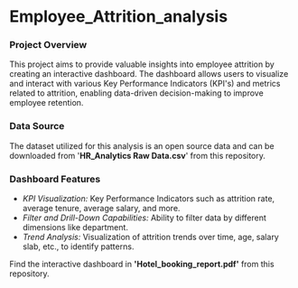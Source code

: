 # Employee_Attrition_analysis
### Project Overview
This project aims to provide valuable insights into employee attrition by creating an interactive dashboard. The dashboard allows users to visualize and interact with various Key Performance Indicators (KPI's) and metrics related to attrition, enabling data-driven decision-making to improve employee retention.
### Data Source
The dataset utilized for this analysis is an open source data and can be downloaded from '**HR_Analytics Raw Data.csv**' from this repository.
### Dashboard Features
* *KPI Visualization:* Key Performance Indicators such as attrition rate, average tenure, average salary, and more.
* *Filter and Drill-Down Capabilities:* Ability to filter data by different dimensions like department.
* *Trend Analysis:* Visualization of attrition trends over time, age, salary slab, etc., to identify patterns.

Find the interactive dashboard in **'Hotel_booking_report.pdf'** from this repository.


